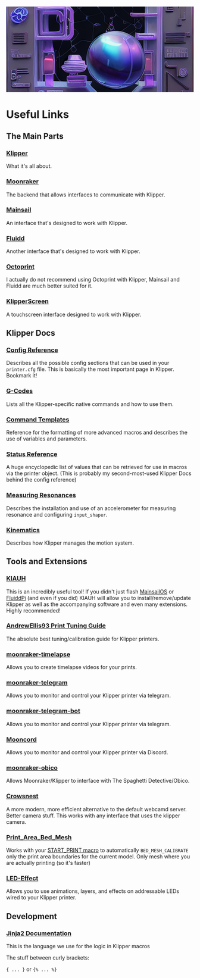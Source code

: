 <!--
 Copyright (C) 2022 Chris Laprade (chris@rootiest.com)

 This file is part of zippy_guides.

 zippy_guides is free software: you can redistribute it and/or modify
 it under the terms of the GNU General Public License as published by
 the Free Software Foundation, either version 3 of the License, or
 (at your option) any later version.

 zippy_guides is distributed in the hope that it will be useful,
 but WITHOUT ANY WARRANTY; without even the implied warranty of
 MERCHANTABILITY or FITNESS FOR A PARTICULAR PURPOSE.  See the
 GNU General Public License for more details.

 You should have received a copy of the GNU General Public License
 along with zippy_guides.  If not, see <http://www.gnu.org/licenses/>.
-->

![header](../resources/links_header.png)

# Useful Links

## The Main Parts

### [Klipper](https://www.klipper3d.org)

What it's all about.

### [Moonraker](https://moonraker.readthedocs.io/en/latest/)

The backend that allows interfaces to communicate with Klipper.

### [Mainsail](https://docs.mainsail.xyz/)

An interface that's designed to work with Klipper.

### [Fluidd](https://docs.fluidd.xyz/)

Another interface that's designed to work with Klipper.

### [Octoprint](https://octoprint.org/)

I actually do not recommend using Octoprint with Klipper, Mainsail and Fluidd are much better suited for it.

### [KlipperScreen](https://klipperscreen.readthedocs.io/en/latest/)

A touchscreen interface designed to work with Klipper.

## Klipper Docs

### [Config Reference](https://www.klipper3d.org/Config_Reference.html)

Describes all the possible config sections that can be used in your `printer.cfg` file. This is basically the most important page in Klipper. Bookmark it!

### [G-Codes](https://www.klipper3d.org/G-Codes.html)

Lists all the Klipper-specific native commands and how to use them.

### [Command Templates](https://www.klipper3d.org/Command_Templates.html)

Reference for the formatting of more advanced macros and describes the use of variables and parameters.

### [Status Reference](https://www.klipper3d.org/Status_Reference.html)

A huge encyclopedic list of values that can be retrieved for use in macros via the printer object. (This is probably my second-most-used Klipper Docs behind the config reference)

### [Measuring Resonances](https://www.klipper3d.org/Measuring_Resonances.html)

Describes the installation and use of an accelerometer for measuring resonance and configuring `input_shaper`.

### [Kinematics](https://www.klipper3d.org/Kinematics.html)

Describes how Klipper manages the motion system.

## Tools and Extensions

### [KIAUH](https://github.com/th33xitus/kiauh)

This is an incredibly useful tool! If you didn't just flash [MainsailOS](https://docs.mainsail.xyz/setup/mainsail-os) or [FluiddPi](https://docs.fluidd.xyz/installation/fluiddpi) (and even if you did) KIAUH will allow you to install/remove/update Klipper as well as the accompanying software and even many extensions. Highly recommended!

### [AndrewEllis93 Print Tuning Guide](https://github.com/AndrewEllis93/Print-Tuning-Guide)

The absolute best tuning/calibration guide for Klipper printers.

### [moonraker-timelapse](https://github.com/mainsail-crew/moonraker-timelapse)

Allows you to create timelapse videos for your prints.

### [moonraker-telegram](https://github.com/Raabi91/moonraker-telegram)

Allows you to monitor and control your Klipper printer via telegram.

### [moonraker-telegram-bot](https://github.com/nlef/moonraker-telegram-bot)

Allows you to monitor and control your Klipper printer via telegram.

### [Mooncord](https://github.com/eliteSchwein/mooncord)

Allows you to monitor and control your Klipper printer via Discord.

### [moonraker-obico](https://github.com/TheSpaghettiDetective/moonraker-obico)

Allows Moonraker/Klipper to interface with The Spaghetti Detective/Obico.

### [Crowsnest](https://github.com/mainsail-crew/crowsnest)

A more modern, more efficient alternative to the default webcamd server. Better camera stuff. This works with any interface that uses the klipper camera.

### [Print_Area_Bed_Mesh](https://github.com/Turge08/print_area_bed_mesh)

Works with your [START_PRINT macro](macros.md) to automatically `BED_MESH_CALIBRATE` only the print area boundaries for the current model. Only mesh where you are actually printing (so it's faster)

### [LED-Effect](https://github.com/julianschill/klipper-led_effect)

Allows you to use animations, layers, and effects on addressable LEDs wired to your Klipper printer.

## Development

### [Jinja2 Documentation](https://jinja.palletsprojects.com/en/2.10.x/)

This is the language we use for the logic in Klipper macros

The stuff between curly brackets:

`{ ... }` or `{% ... %}`
